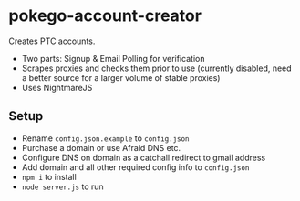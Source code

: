 # pokego-account-creator
Creates PTC accounts.
- Two parts: Signup & Email Polling for verification
- Scrapes proxies and checks them prior to use (currently disabled, need a better source for a larger volume of stable proxies)
- Uses NightmareJS



## Setup
- Rename `config.json.example` to `config.json`
- Purchase a domain or use Afraid DNS etc.
- Configure DNS on domain as a catchall redirect to gmail address
- Add domain and all other required config info to `config.json`
- `npm i` to install
- `node server.js` to run
